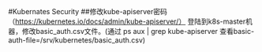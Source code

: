 #Kubernates Security
##修改kube-apiserver密码（https://kubernetes.io/docs/admin/kube-apiserver/）
登陆到k8s-master机器，修改basic_auth.csv文件。(通过 ps aux | grep kube-apiserver 查看basic-auth-file=/srv/kubernetes/basic_auth.csv)
##